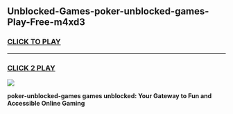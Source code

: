 
## Unblocked-Games-poker-unblocked-games-Play-Free-m4xd3
<h3>
<a href="https://premium76.site?title=poker-unblocked-games&ref=17A">CLICK TO PLAY</a></h3>
<hr>

<h3>
<a href="https://premium76.site?title=poker-unblocked-games&ref=17A">CLICK 2 PLAY</a>
  
</h3>

<a href="https://premium76.site?title=poker-unblocked-games&ref=17A"><img src="https://clearcache.store/games.png"></a>


**poker-unblocked-games games unblocked: Your Gateway to Fun and Accessible Online Gaming**
